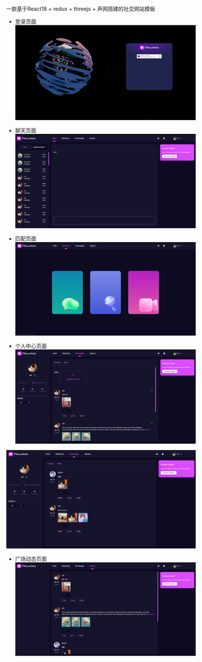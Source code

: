 一款基于React18 + redux + threejs + 声网搭建的社交网站模板

- 登录页面
![login](/public/login.png)

- 聊天页面
![chat](/public/chat.png)

- 匹配页面
![matching](/public/matching.png)

- 个人中心页面
![matching](/public/homepage.png)

![liked](/public/liked.png)


- 广场动态页面
![square](/public/square.png)